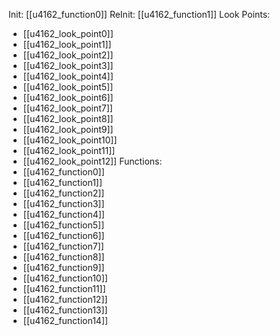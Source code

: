 Init: [[u4162_function0]]
ReInit: [[u4162_function1]]
Look Points:
- [[u4162_look_point0]]
- [[u4162_look_point1]]
- [[u4162_look_point2]]
- [[u4162_look_point3]]
- [[u4162_look_point4]]
- [[u4162_look_point5]]
- [[u4162_look_point6]]
- [[u4162_look_point7]]
- [[u4162_look_point8]]
- [[u4162_look_point9]]
- [[u4162_look_point10]]
- [[u4162_look_point11]]
- [[u4162_look_point12]]
Functions:
- [[u4162_function0]]
- [[u4162_function1]]
- [[u4162_function2]]
- [[u4162_function3]]
- [[u4162_function4]]
- [[u4162_function5]]
- [[u4162_function6]]
- [[u4162_function7]]
- [[u4162_function8]]
- [[u4162_function9]]
- [[u4162_function10]]
- [[u4162_function11]]
- [[u4162_function12]]
- [[u4162_function13]]
- [[u4162_function14]]
